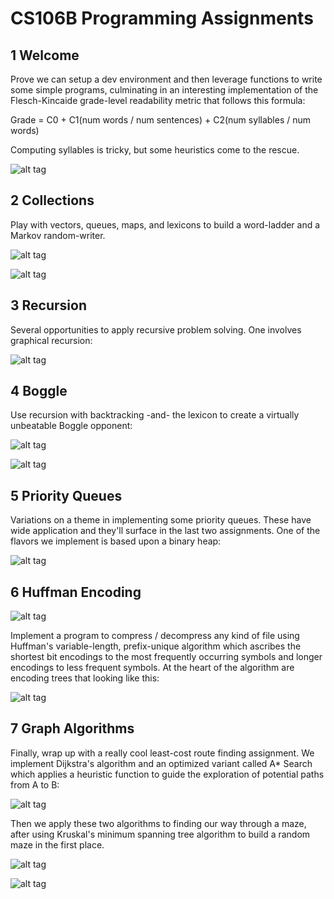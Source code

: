 # CS106B Programming Assignments

## 1 Welcome

Prove we can setup a dev environment and then leverage functions to write some simple programs, culminating in an interesting implementation of the Flesch-Kincaide grade-level readability metric that follows this formula:

   Grade = C0 + C1(num words / num sentences) + C2(num syllables / num words)

Computing syllables is tricky, but some heuristics come to the rescue.

![alt tag](2013_spring/01-welcome/4_flesch_kincaid/grade-level-text.png)

## 2 Collections

Play with vectors, queues, maps, and lexicons to build a word-ladder and a Markov random-writer.

![alt tag](2013_spring/02-collections/word-ladder.png)

![alt tag](2013_spring/02-collections/markov-writer.png)

## 3 Recursion

Several opportunities to apply recursive problem solving.  One involves graphical recursion:

![alt tag](../08-recursion-strategies/readerEx.08.18/screen_shots/sierpinski-triangle.png)

## 4 Boggle

Use recursion with backtracking -and- the lexicon to create a virtually unbeatable Boggle opponent:

![alt tag](2013_spring/04-boggle/boggle-des-1.jpg)

![alt tag](2013_spring/04-boggle/boggle.png)

## 5 Priority Queues

Variations on a theme in implementing some priority queues.  These have wide application and they'll surface in the last two assignments.  One of the flavors we implement is based upon a binary heap:

![alt tag](2013_spring/05-priority-queues/pqueue.png)

## 6 Huffman Encoding

![alt tag](2013_spring/06-huffman-encoding/encoding.jpg)

Implement a program to compress / decompress any kind of file using Huffman's variable-length, prefix-unique algorithm which ascribes the shortest bit encodings to the most frequently occurring symbols and longer encodings to less frequent symbols.  At the heart of the algorithm are encoding trees that looking like this:

![alt tag](2013_spring/06-huffman-encoding/huffman-encoding.png)

## 7 Graph Algorithms

Finally, wrap up with a really cool least-cost route finding assignment.  We implement Dijkstra's algorithm and an optimized variant called A* Search which applies a heuristic function to guide the exploration of potential paths from A to B:

![alt tag](2013_spring/07-graph-algorithms/screen_shots/dijkstra-v-astar-hires.png)

Then we apply these two algorithms to finding our way through a maze, after using Kruskal's minimum spanning tree algorithm to build a random maze in the first place.

![alt tag](2013_spring/07-graph-algorithms/screen_shots/kruskal.png)

![alt tag](07-graph-algorithms/screen_shots/maze-runner-hires.png)
